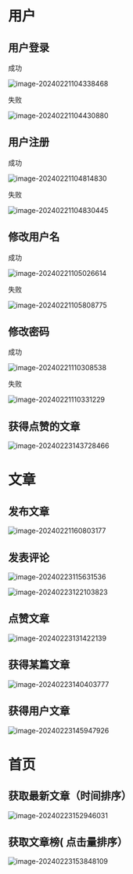 # 用户

## 用户登录

成功

![image-20240221104338468](https://s2.loli.net/2024/02/21/ftA8F16sXhigM9y.png)

失败

![image-20240221104430880](https://s2.loli.net/2024/02/21/LsHUcSdmCZzgAwK.png)

## 用户注册

成功

![image-20240221104814830](https://s2.loli.net/2024/02/21/Wt6y7mzNrkROhGb.png)

失败

![image-20240221104830445](https://s2.loli.net/2024/02/21/Tr18cA9EOLUiSGC.png)



## 修改用户名

成功

![image-20240221105026614](https://s2.loli.net/2024/02/21/FEqhPlxbOijApHX.png)

失败

![image-20240221105808775](https://s2.loli.net/2024/02/21/BJqI8tTaSx2mlnp.png)

## 修改密码

成功

![image-20240221110308538](https://s2.loli.net/2024/02/21/mfolDE2WHtIibVO.png)

失败

![image-20240221110331229](https://s2.loli.net/2024/02/21/o2r3HMi9Pb6OcG5.png)

## 获得点赞的文章

![image-20240223143728466](https://s2.loli.net/2024/02/23/EKHXO4Vuz8nf5Wm.png)

# 文章

## 发布文章

![image-20240221160803177](https://s2.loli.net/2024/02/21/z5Z8tuLisMp9cQg.png)

## 发表评论

![image-20240223115631536](https://s2.loli.net/2024/02/23/LXHz2GR86ZMSmlr.png)

![image-20240223122103823](https://s2.loli.net/2024/02/23/mAU2fPtGqsOTHj1.png)

## 点赞文章

![image-20240223131422139](https://s2.loli.net/2024/02/23/2EoChYKuwM5U4JV.png)

## 获得某篇文章

![image-20240223140403777](https://s2.loli.net/2024/02/23/PrFwOcZkIDCmUBR.png)

## 获得用户文章

![image-20240223145947926](https://s2.loli.net/2024/02/23/B8Vw3OUmFrD5uCy.png)

# 首页

## 获取最新文章（时间排序）

![image-20240223152946031](https://s2.loli.net/2024/02/23/RehAXUrsaBwbTMp.png)

##  获取文章榜( 点击量排序）

![image-20240223153848109](https://s2.loli.net/2024/02/23/ho1HTVgan3pzjRr.png)




